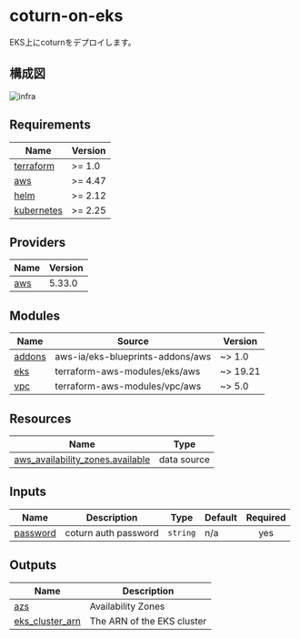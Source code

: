 # coturn-on-eks

EKS上にcoturnをデプロイします。

## 構成図

![infra](https://github.com/CASL0/coturn-on-eks/assets/28913760/348a9b92-7a37-4bdd-a346-0d2027769d89)

<!-- BEGIN_TF_DOCS -->
## Requirements

| Name | Version |
|------|---------|
| <a name="requirement_terraform"></a> [terraform](#requirement\_terraform) | >= 1.0 |
| <a name="requirement_aws"></a> [aws](#requirement\_aws) | >= 4.47 |
| <a name="requirement_helm"></a> [helm](#requirement\_helm) | >= 2.12 |
| <a name="requirement_kubernetes"></a> [kubernetes](#requirement\_kubernetes) | >= 2.25 |

## Providers

| Name | Version |
|------|---------|
| <a name="provider_aws"></a> [aws](#provider\_aws) | 5.33.0 |

## Modules

| Name | Source | Version |
|------|--------|---------|
| <a name="module_addons"></a> [addons](#module\_addons) | aws-ia/eks-blueprints-addons/aws | ~> 1.0 |
| <a name="module_eks"></a> [eks](#module\_eks) | terraform-aws-modules/eks/aws | ~> 19.21 |
| <a name="module_vpc"></a> [vpc](#module\_vpc) | terraform-aws-modules/vpc/aws | ~> 5.0 |

## Resources

| Name | Type |
|------|------|
| [aws_availability_zones.available](https://registry.terraform.io/providers/hashicorp/aws/latest/docs/data-sources/availability_zones) | data source |

## Inputs

| Name | Description | Type | Default | Required |
|------|-------------|------|---------|:--------:|
| <a name="input_password"></a> [password](#input\_password) | coturn auth password | `string` | n/a | yes |

## Outputs

| Name | Description |
|------|-------------|
| <a name="output_azs"></a> [azs](#output\_azs) | Availability Zones |
| <a name="output_eks_cluster_arn"></a> [eks\_cluster\_arn](#output\_eks\_cluster\_arn) | The ARN of the EKS cluster |
<!-- END_TF_DOCS -->
